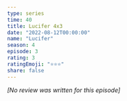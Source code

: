 ```yaml
---
type: series
time: 40
title: Lucifer 4x3
date: "2022-08-12T00:00:00"
name: "Lucifer"
season: 4
episode: 3
rating: 3
ratingEmoji: "⭐️⭐️⭐️"
share: false
---
```


_[No review was written for this episode]_
